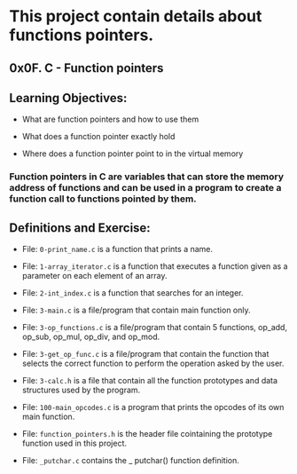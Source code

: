# This project contain details about functions pointers.

## 0x0F. C - Function pointers

## Learning Objectives:

- What are function pointers and how to use them

- What does a function pointer exactly hold

- Where does a function pointer point to in the virtual memory

### Function pointers in C are variables that can store the memory address of functions and can be used in a program to create a function call to functions pointed by them.

## Definitions and Exercise:

- File: `0-print_name.c` is a function that prints a name.

- File: `1-array_iterator.c` is  a function that executes a function given as a parameter on each element of an array.

- File: `2-int_index.c` is a function that searches for an integer.

- File: `3-main.c` is a file/program that contain main function only.

- File: `3-op_functions.c` is a file/program that contain 5 functions, op_add, op_sub, op_mul, op_div, and op_mod.

- File: `3-get_op_func.c` is a file/program that contain the function that selects the correct function to perform the operation asked by the user.

- File: `3-calc.h` is a file that contain all the function prototypes and data structures used by the program.

- File: `100-main_opcodes.c` is a program that prints the opcodes of its own main function.

- File: `function_pointers.h` is the header file cointaining the prototype function used in this project.

- File: `_putchar.c` contains the _ putchar() function definition.
